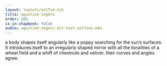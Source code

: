 ```yaml
---
layout: layouts/selfie.njk
title: agustine zegers
order: 106
is-in-chapbook: false
audio: agustine-zegers-alt-text-selfies.m4a
---
```

a body shapes itself angularly like a poppy searching for the sun’s surfaces. It introduces itself to an irregularly shaped mirror with all the tonalities of a wheat field and a whiff of chestnuts and vetiver. their curves and angles agree.
